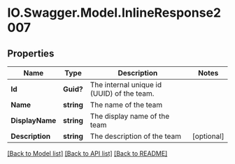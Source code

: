 # IO.Swagger.Model.InlineResponse2007
## Properties

Name | Type | Description | Notes
------------ | ------------- | ------------- | -------------
**Id** | **Guid?** | The internal unique id (UUID) of the team. | 
**Name** | **string** | The name of the team | 
**DisplayName** | **string** | The display name of the team | 
**Description** | **string** | The description of the team | [optional] 

[[Back to Model list]](../README.md#documentation-for-models) [[Back to API list]](../README.md#documentation-for-api-endpoints) [[Back to README]](../README.md)

